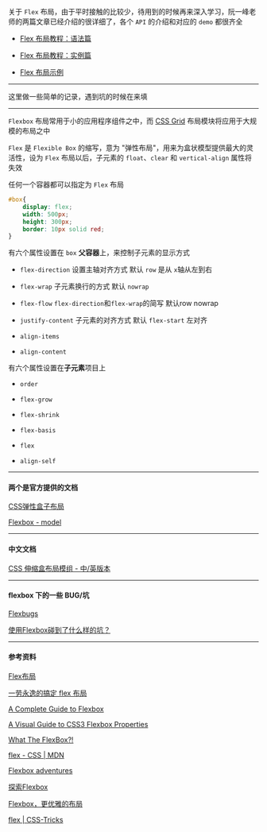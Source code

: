 关于 ```Flex``` 布局，由于平时接触的比较少，待用到的时候再来深入学习，阮一峰老师的两篇文章已经介绍的很详细了，各个 ```API``` 的介绍和对应的 ```demo``` 都很齐全

* [Flex 布局教程：语法篇](http://www.ruanyifeng.com/blog/2015/07/flex-grammar.html?utm_source=tuicool)

* [Flex 布局教程：实例篇](http://www.ruanyifeng.com/blog/2015/07/flex-examples.html)

* [Flex 布局示例](http://static.vgee.cn/static/index.html)

----

这里做一些简单的记录，遇到坑的时候在来填

----

```Flexbox``` 布局常用于小的应用程序组件之中，而 [CSS Grid](http://www.w3cplus.com/blog/tags/355.html) 布局模块将应用于大规模的布局之中

```Flex``` 是 ```Flexible Box``` 的缩写，意为 "弹性布局"，用来为盒状模型提供最大的灵活性，设为 ```Flex``` 布局以后，子元素的 ```float```、```clear``` 和 ```vertical-align``` 属性将失效

任何一个容器都可以指定为 ```Flex``` 布局

```css
#box{
    display: flex;
    width: 500px;
    height: 300px;
    border: 10px solid red;
}
```

有六个属性设置在 ```box``` **父容器**上，来控制子元素的显示方式

* ```flex-direction```   设置主轴对齐方式  默认 ```row``` 是从 ```x```轴从左到右

* ```flex-wrap```   子元素换行的方式  默认 ```nowrap``` 

* ```flex-flow```   ```flex-direction```和```flex-wrap```的简写 默认row nowrap

* ```justify-content```   子元素的对齐方式  默认 ```flex-start```  左对齐

* ```align-items```  

* ```align-content```

有六个属性设置在**子元素**项目上

* ```order```

* ```flex-grow```

* ```flex-shrink```

* ```flex-basis```

* ```flex```

* ```align-self```

----

#### 两个是官方提供的文档

[CSS弹性盒子布局](https://www.w3.org/TR/css-flexbox/)

[Flexbox - model](https://www.w3.org/TR/css-flexbox/#box-model)

----

#### 中文文档

[CSS 伸缩盒布局模组 - 中/英版本](https://www.w3.org/html/ig/zh/css-flex-1/)

----

#### flexbox 下的一些 BUG/坑

[Flexbugs](https://github.com/philipwalton/flexbugs)

[使用Flexbox碰到了什么样的坑？](https://www.zhihu.com/question/29924791)

----

#### 参考资料

[Flex布局](http://www.cnblogs.com/module/p/5578533.html)

[一劳永逸的搞定 flex 布局](http://blog.csdn.net/magneto7/article/details/70854472)

[A Complete Guide to Flexbox](https://css-tricks.com/snippets/css/a-guide-to-flexbox/)

[A Visual Guide to CSS3 Flexbox Properties](https://scotch.io/tutorials/a-visual-guide-to-css3-flexbox-properties)

[What The FlexBox?!](https://flexbox.io/#/auth/f795d7620aa45b7c4c3d220d74952565)

[flex - CSS | MDN](https://developer.mozilla.org/en-US/docs/Web/CSS/flex?v=example)

[Flexbox adventures](https://chriswrightdesign.com/experiments/flexbox-adventures/)

[探索Flexbox](http://www.w3cplus.com/css3/flexbox-adventures.html)

[Flexbox，更优雅的布局](https://segmentfault.com/a/1190000002490633)

[flex | CSS-Tricks](https://css-tricks.com/almanac/properties/f/flex/)
